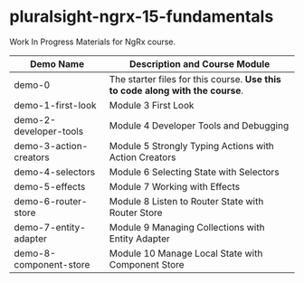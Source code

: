 # pluralsight-ngrx-15-fundamentals

Work In Progress Materials for NgRx course.

| Demo Name              | Description and Course Module                                                  |
| ---------------------- | ------------------------------------------------------------------------------ |
| demo-0                 | The starter files for this course. **Use this to code along with the course**. |
| demo-1-first-look      | Module 3 First Look                                                            |
| demo-2-developer-tools | Module 4 Developer Tools and Debugging                                         |
| demo-3-action-creators | Module 5 Strongly Typing Actions with Action Creators                          |
| demo-4-selectors       | Module 6 Selecting State with Selectors                                        |
| demo-5-effects         | Module 7 Working with Effects                                                  |
| demo-6-router-store    | Module 8 Listen to Router State with Router Store                              |
| demo-7-entity-adapter  | Module 9 Managing Collections with Entity Adapter                              |
| demo-8-component-store | Module 10 Manage Local State with Component Store                              |
